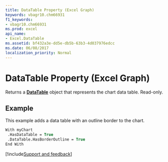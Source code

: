 ```yaml
---
title: DataTable Property (Excel Graph)
keywords: vbagr10.chm66931
f1_keywords:
- vbagr10.chm66931
ms.prod: excel
api_name:
- Excel.DataTable
ms.assetid: bf432a3e-dd5e-db5b-63b3-4d037976edcc
ms.date: 06/08/2017
localization_priority: Normal
---
```



# DataTable Property (Excel Graph)

Returns a  **[DataTable](Excel.DataTable-graph-object.md)** object that represents the chart data table. Read-only.


## Example

This example adds a data table with an outline border to the chart.


```vb
With myChart 
 .HasDataTable = True 
 .DataTable.HasBorderOutline = True 
End With
```

[!include[Support and feedback](~/includes/feedback-boilerplate.md)]